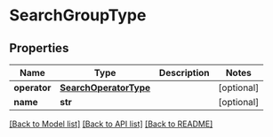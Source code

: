 # SearchGroupType

## Properties
Name | Type | Description | Notes
------------ | ------------- | ------------- | -------------
**operator** | [**SearchOperatorType**](SearchOperatorType.md) |  | [optional] 
**name** | **str** |  | [optional] 

[[Back to Model list]](../README.md#documentation-for-models) [[Back to API list]](../README.md#documentation-for-api-endpoints) [[Back to README]](../README.md)


